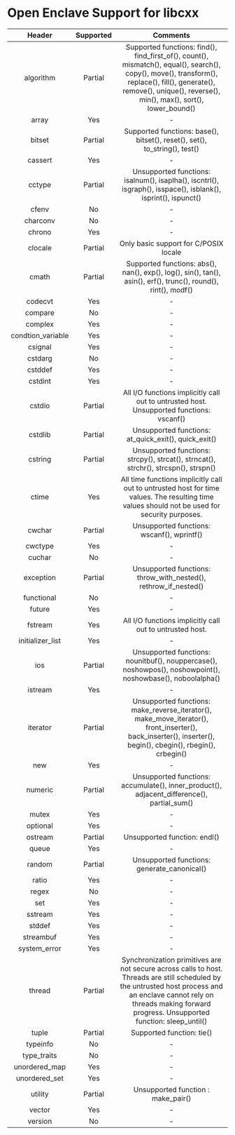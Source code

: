 # Open Enclave Support for libcxx

Header | Supported | Comments |
:---:|:---:|:---:|
algorithm | Partial | Supported functions: find(), find_first_of(), count(), mismatch(), equal(), search(), copy(), move(), transform(), replace(), fill(), generate(), remove(), unique(), reverse(), min(), max(), sort(), lower_bound() |
array | Yes | - |
bitset | Partial | Supported functions: base(), bitset(), reset(), set(), to_string(), test() |
cassert | Yes | - |
cctype | Partial | Unsupported functions: isalnum(), isaplha(), iscntrl(), isgraph(), isspace(), isblank(), isprint(), ispunct() |
cfenv | No | - |
charconv | No | - |
chrono | Yes | - |
clocale | Partial | Only basic support for C/POSIX locale |
cmath | Partial | Supported functions: abs(), nan(), exp(), log(), sin(), tan(), asin(), erf(), trunc(), round(), rint(), modf() |
codecvt | Yes | - |
compare | No | - |
complex | Yes | - |
condtion_variable | Yes | - |
csignal | Yes | - |
cstdarg | No | - |
cstddef | Yes | - |
cstdint | Yes | - |
cstdio | Partial | All I/O functions implicitly call out to untrusted host. Unsupported functions: vscanf() |
cstdlib | Partial | Unsupported functions: at_quick_exit(), quick_exit() |
cstring | Partial | Unsupported functions: strcpy(), strcat(), strncat(), strchr(), strcspn(), strspn() |
ctime | Yes | All time functions implicitly call out to untrusted host for time values. The resulting time values should not be used for security purposes. |
cwchar | Partial | Unsupported functions: wscanf(), wprintf() |
cwctype | Yes | - |
cuchar | No | - |
exception | Partial | Unsupported functions: throw_with_nested(), rethrow_if_nested() |
functional | No | - |
future | Yes | - |
fstream | Yes | All I/O functions implicitly call out to untrusted host. |
initializer_list | Yes | - |
ios | Partial | Unsupported functions: nounitbuf(), nouppercase(), noshowpos(), noshowpoint(), noshowbase(), noboolalpha() |
istream | Yes | - |
iterator | Partial | Unsupported functions: make_reverse_iterator(), make_move_iterator(), front_inserter(), back_inserter(), inserter(), begin(), cbegin(), rbegin(), crbegin() |
new | Yes | - |
numeric | Partial | Unsupported functions: accumulate(), inner_product(), adjacent_difference(), partial_sum() |
mutex | Yes | - |
optional | Yes | - |
ostream | Partial | Unsupported function: endl() |
queue | Yes | - |
random | Partial | Unsupported functions: generate_canonical() |
ratio | Yes | - |
regex | No | - |
set | Yes | - |
sstream | Yes | - |
stddef | Yes |  - |
streambuf | Yes | - |
system_error | Yes | - |
thread | Partial | Synchronization primitives are not secure across calls to host. Threads are still scheduled by the untrusted host process and an enclave cannot rely on threads making forward progress. Unsupported function: sleep_until() |
tuple | Partial | Supported function: tie() |
typeinfo | No | - |
type_traits | No | - |
unordered_map | Yes | - |
unordered_set | Yes | - |
utility | Partial | Unsupported function : make_pair() |  
vector | Yes | - |
version | No | - |
